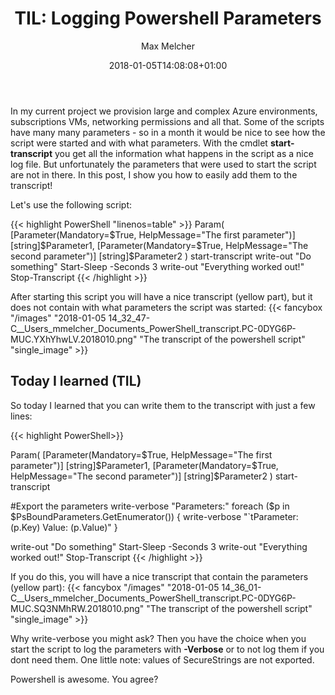 ﻿---
title: "TIL: Logging Powershell Parameters"
author: "Max Melcher"
aliases:
   - "/post/2018-01-05-TIL-Powershell-Parameters/"
2018: "01"
date: 2018-01-05T14:08:08+01:00
image: 
- "/images/2018-01-05 14_36_01-C__Users_mmelcher_Documents_PowerShell_transcript.PC-0DYG6P-MUC.SQ3NMhRW.2018010.png"
featured: true
featured: "2018-01-05 14_36_01-C__Users_mmelcher_Documents_PowerShell_transcript.PC-0DYG6P-MUC.SQ3NMhRW.2018010.png" 
featuredalt : "Transcript with Powershell Parameters" 
featuredpath : "/images"
categories:
  - Powershell
  - TIL
tags:
  - Transcript
  - Logging
---

In my current project we provision large and complex Azure environments, subscriptions VMs, networking permissions and all that. 
Some of the scripts have many many parameters - so in a month it would be nice to see how the script were started and with what parameters. With the cmdlet **start-transcript** you get all the information what happens in the script as a nice log file. But unfortunately the parameters that were used to start the script are not in there. In this post, I show you how to easily add them to the transcript! <!--more--> 

Let's use the following script:

{{< highlight PowerShell "linenos=table" >}}
Param(
    [Parameter(Mandatory=$True, HelpMessage="The first parameter")]
    [string]$Parameter1, 
    [Parameter(Mandatory=$True, HelpMessage="The second parameter")]
    [string]$Parameter2
)
start-transcript
write-out "Do something"
Start-Sleep -Seconds 3
write-out "Everything worked out!"
Stop-Transcript
{{< /highlight >}}

After starting this script you will have a nice transcript (yellow part), but it does not contain with what parameters the script was started:
{{< fancybox "/images" "2018-01-05 14_32_47-C__Users_mmelcher_Documents_PowerShell_transcript.PC-0DYG6P-MUC.YXhYhwLV.2018010.png" "The transcript of the powershell script" "single_image" >}}

## Today I learned (TIL)

So today I learned that you can write them to the transcript with just a few lines:

{{< highlight PowerShell>}}

Param(
    [Parameter(Mandatory=$True, HelpMessage="The first parameter")]
    [string]$Parameter1, 
    [Parameter(Mandatory=$True, HelpMessage="The second parameter")]
    [string]$Parameter2
)
start-transcript

#Export the parameters
write-verbose "Parameters:"
foreach ($p in $PsBoundParameters.GetEnumerator())
{
    write-verbose "`tParameter: $($p.Key) Value: $($p.Value)"
}

write-out "Do something"
Start-Sleep -Seconds 3
write-out "Everything worked out!"
Stop-Transcript
{{< /highlight >}}

If you do this, you will have a nice transcript that contain the parameters (yellow part):
{{< fancybox "/images" "2018-01-05 14_36_01-C__Users_mmelcher_Documents_PowerShell_transcript.PC-0DYG6P-MUC.SQ3NMhRW.2018010.png" "The transcript of the powershell script" "single_image" >}}

Why write-verbose you might ask? Then you have the choice when you start the script to log the parameters with **-Verbose** or to not log them if you dont need them. One little note: values of SecureStrings are not exported. 

Powershell is awesome. You agree?
